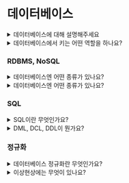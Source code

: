 # 데이터베이스

<details>
  <summary>데이터베이스에 대해 설명해주세요</summary>
  <h5> 초안 </h5> 
    데이터베이스는 통합하여 관리되는 데이터들의 모음입니다.
    특징으로는 질의에 대해 실시간으로 처리해야한다는 것과,
    생성, 수정, 삭제를 통해 최신의 데이터를 유지해야한다는 점,
    데이터를 동시에 공유할 수 있어야한다는 점이 있습니다.
  <h5> chatgpt </h5>
    
</details>

<details>
  <summary>데이터베이스에서 키는 어떤 역할을 하나요?</summary>
  <h5> 초안 </h5> 
    키는 데이터베이스 내에서 각각의 레코드를 구분하기 위한 식별자로 검색, 정렬에 사용하고 레코드를 연결하는 역할을 합니다.
    키에는 슈퍼키, 후보키, 기본키, 대체키, 외래키가 있습니다.
    슈퍼키는 유일성을 만족하는 속성이나 속성의 집합을 의미합니다.
    후보키는 슈퍼키 중 최소한의 속성을 사용하는 속성집합을 의미합니다.
    기본키는 후보키 중 식별자로 선택한 키이며, 대체키는 선택받지 못한 다른 키들을 의미합니다.
    마지막으로 외래키는 다른 테이블의 기본키를 참조하는 속성을 의미합니다.
    외래키를 사용해 다른 테이블을 연결할 수 있습니다.
  <h5> chatgpt </h5>
    
</details>


### RDBMS, NoSQL

<details>
  <summary>데이터베이스엔 어떤 종류가 있나요?</summary>
  <h5> 초안 </h5> 
    데이터베이스에는 크게 관계형 데이터베이스와 nosql 2종류가 있습니다.
    관계형 데이터베이스는 미리 정의된 행과 열로 이루어진 테이블에 데이터를 저장하고 테이블간의 관계를 통해 데이터를 다룹니다.
    nosql은 비관계형 데이터베이스로 키,값데이터베이스, 그래프 등이 있습니다. 
    관계형 데이터베이스보다 자유로운 구조를 가지고 있어 새로운 필드를 쉽게 추가할 수 있지만, 데이터의 일관성이 떨어질 수 있다는 단점이 있습니다.
  <h5> chatgpt </h5> 
    SQL은 구조적 쿼리 언어(Structured Query Language)를 나타냅니다. 관계형 데이터베이스를 관리하고 조작하는 데 사용되는 도메인별 언어입니다.
</details>

<details>
  <summary>데이터베이스엔 어떤 종류가 있나요?</summary>
  <h5> 초안 </h5> 
    데이터베이스에는 크게 관계형 데이터베이스와 nosql 2종류가 있습니다.
    관계형 데이터베이스는 미리 정의된 행과 열로 이루어진 테이블에 데이터를 저장하고 테이블간의 관계를 통해 데이터를 다룹니다.
    nosql은 비관계형 데이터베이스로 키,값데이터베이스, 그래프 등이 있습니다. 
    관계형 데이터베이스보다 자유로운 구조를 가지고 있어 새로운 필드를 쉽게 추가할 수 있지만, 데이터의 일관성이 떨어질 수 있다는 단점이 있습니다.
  <h5> chatgpt </h5> 
    SQL은 구조적 쿼리 언어(Structured Query Language)를 나타냅니다. 관계형 데이터베이스를 관리하고 조작하는 데 사용되는 도메인별 언어입니다.
</details>

### SQL

<details>
  <summary>SQL이란 무엇인가요?</summary>
  <h5> 초안 </h5> 
    sql은 관계형 데이터베이스를 조작, 관리하기 위해 사용하는 언어입니다.
    주요 유형으로 DML, DCL, DDL이 있습니다.
  <h5> chatgpt </h5> 
    SQL은 구조적 쿼리 언어(Structured Query Language)를 나타냅니다. 관계형 데이터베이스를 관리하고 조작하는 데 사용되는 도메인별 언어입니다.
</details>

<details>
  <summary>DML, DCL, DDL이 뭔가요?</summary>
  <h5> 초안 </h5> 
    dml은 데이터 조작 언어로 데이터베이스 내의 crud를 담당합니다.
    dcl은 데이터 제어 언어로 데이터베이스 접근 권한을 관리합니다.
    ddl은 데이터 정의 언어로 데이터베이스의 구조를 설정하기위한 언어로 데이터베이스나 테이블 등을 생성, 변경, 삭제할 수 있습니다.
  <h5> chatgpt </h5> 
    DML은 데이터 조작을 다루고, DCL은 액세스 및 권한 제어를 다루고, DDL은 데이터베이스 구조 정의를 다룹니다. 각각은 데이터베이스 관리에서 고유한 목적을 수행합니다.
</details>

### 정규화

<details>
  <summary>데이터베이스 정규화란 무엇인가요?</summary>
  <h5> 초안 </h5> 
    정규화란 관계형 데이터베이스에서 데이터를 구조화 해 이상현상을 없애는 것을 의미합니다.
    또한 데이터의 중복을 최소화하고 일관성을 유지하는 것을 목표로합니다.
  <h5> chatgpt </h5> 
    데이터베이스 정규화는 중복을 최소화하고 데이터의 무결성을 유지하기 위해 데이터베이스 설계를 최적화하는 프로세스입니다. 이는 테이블을 적절하게 분해하고 연결하여 데이터 중복과 의존성을 줄이는 작업을 포함합니다.
</details>

<details>
  <summary>이상현상에는 무엇이 있나요?</summary>
  <h5> 초안 </h5> 
    이상현상은 테이블을 잘못 설계해 데이터를 삽입, 삭제, 수정할 때 생기는 오류를 의미합니다.
    이상현상에는 삽입이상, 삭제이상, 갱신이상이 있습니다.
</details>
